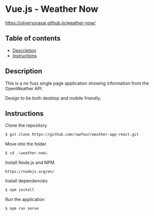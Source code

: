# Vue.js - Weather Now

https://olivervorasai.github.io/weather-now/

## Table of contents
* [Description](#Description)
* [Instructions](#Instructions)

## Description
This is a no fuss single page application showing information from the OpenWeather API.

Design to be both desktop and mobile friendly.

## Instructions

Clone the repository
```bash
$ git clone https://github.com/rawfour/weather-app-react.git
```

Move into the folder

```bash
$ cd .\weather-now\
```

Install Node.js and NPM.

```
https://nodejs.org/en/
```

Install dependencies
```bash
$ npm install
```

Run the application
```bash
$ npm run serve
```



